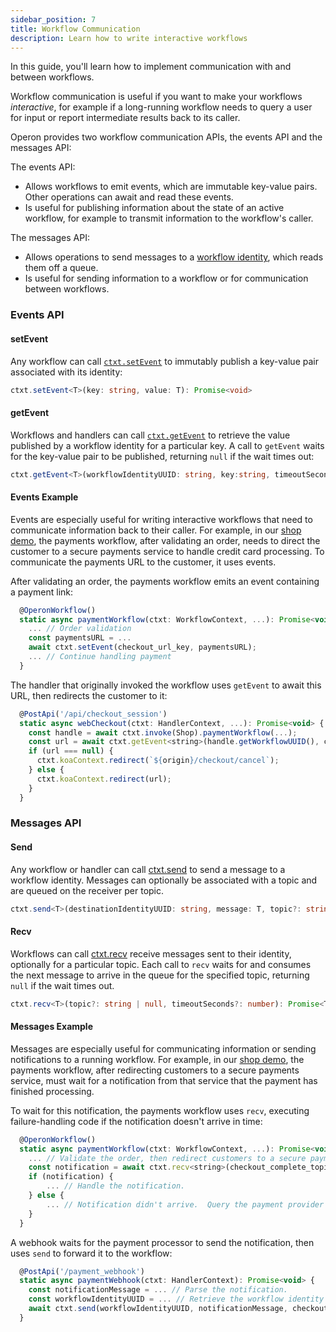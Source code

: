 ```yaml
---
sidebar_position: 7
title: Workflow Communication
description: Learn how to write interactive workflows
---
```


In this guide, you'll learn how to implement communication with and between workflows.

Workflow communication is useful if you want to make your workflows _interactive_, for example if a long-running workflow needs to query a user for input or report intermediate results back to its caller.

Operon provides two workflow communication APIs, the events API and the messages API:

The events API:
- Allows workflows to emit events, which are immutable key-value pairs.  Other operations can await and read these events.
- Is useful for publishing information about the state of an active workflow, for example to transmit information to the workflow's caller.

The messages API:
- Allows operations to send messages to a [workflow identity](./workflow-tutorial#workflow-identity), which reads them off a queue.
- Is useful for sending information to a workflow or for communication between workflows.

### Events API

#### setEvent

Any workflow can call [`ctxt.setEvent`](..) to immutably publish a key-value pair associated with its identity:

```typescript
ctxt.setEvent<T>(key: string, value: T): Promise<void>
```

#### getEvent

Workflows and handlers can call [`ctxt.getEvent`](..) to retrieve the value published by a workflow identity for a particular key.
A call to `getEvent` waits for the key-value pair to be published, returning `null` if the wait times out:

```typescript
ctxt.getEvent<T>(workflowIdentityUUID: string, key:string, timeoutSeconds: number);
```

#### Events Example

Events are especially useful for writing interactive workflows that need to communicate information back to their caller.
For example, in our [shop demo](..), the payments workflow, after validating an order, needs to direct the customer to a secure payments service to handle credit card processing.
To communicate the payments URL to the customer, it uses events.

After validating an order, the payments workflow emits an event containing a payment link:

```javascript
  @OperonWorkflow()
  static async paymentWorkflow(ctxt: WorkflowContext, ...): Promise<void> {
    ... // Order validation
    const paymentsURL = ...
    await ctxt.setEvent(checkout_url_key, paymentsURL);
    ... // Continue handling payment
  }
```

The handler that originally invoked the workflow uses `getEvent` to await this URL, then redirects the customer to it:

```javascript
  @PostApi('/api/checkout_session')
  static async webCheckout(ctxt: HandlerContext, ...): Promise<void> {
    const handle = await ctxt.invoke(Shop).paymentWorkflow(...);
    const url = await ctxt.getEvent<string>(handle.getWorkflowUUID(), checkout_url_key);
    if (url === null) {
      ctxt.koaContext.redirect(`${origin}/checkout/cancel`);
    } else {
      ctxt.koaContext.redirect(url);
    }
  }
```

### Messages API

#### Send

Any workflow or handler can call [ctxt.send](..) to send a message to a workflow identity.
Messages can optionally be associated with a topic and are queued on the receiver per topic.

```typescript
ctxt.send<T>(destinationIdentityUUID: string, message: T, topic?: string | null): Promise<void>;
```

#### Recv

Workflows can call [ctxt.recv](..) receive messages sent to their identity, optionally for a particular topic.
Each call to `recv` waits for and consumes the next message to arrive in the queue for the specified topic, returning `null` if the wait times out.

```typescript
ctxt.recv<T>(topic?: string | null, timeoutSeconds?: number): Promise<T | null>
```

#### Messages Example

Messages are especially useful for communicating information or sending notifications to a running workflow.
For example, in our [shop demo](..), the payments workflow, after redirecting customers to a secure payments service, must wait for a notification from that service that the payment has finished processing.

To wait for this notification, the payments workflow uses `recv`, executing failure-handling code if the notification doesn't arrive in time:

```javascript
  @OperonWorkflow()
  static async paymentWorkflow(ctxt: WorkflowContext, ...): Promise<void> {
    ... // Validate the order, then redirect customers to a secure payments service.
    const notification = await ctxt.recv<string>(checkout_complete_topic, timeout);
    if (notification) {
        ... // Handle the notification.
    } else {
        ... // Notification didn't arrive.  Query the payment provider to learn the state of the payment.
    }
  }
```

A webhook waits for the payment processor to send the notification, then uses `send` to forward it to the workflow:

```javascript
  @PostApi('/payment_webhook')
  static async paymentWebhook(ctxt: HandlerContext): Promise<void> {
    const notificationMessage = ... // Parse the notification.
    const workflowIdentityUUID = ... // Retrieve the workflow identity from notification metadata.
    await ctxt.send(workflowIdentityUUID, notificationMessage, checkout_complete_topic);
  }
  ```